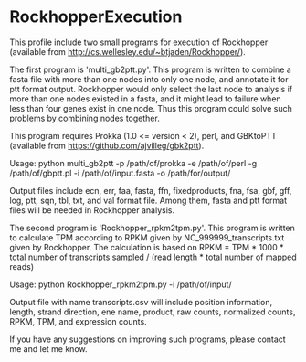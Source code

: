 # RockhopperExecution

This profile include two small programs for execution of Rockhopper (available from http://cs.wellesley.edu/~btjaden/Rockhopper/).

The first program is 'multi_gb2ptt.py'. This program is written to combine a fasta file with more than one nodes into only one node, and annotate it for ptt format output. Rockhopper would only select the last node to analysis if more than one nodes existed in a fasta, and it might lead to failure when less than four genes exist in one node. Thus this program could solve such problems by combining nodes together.

This program requires Prokka (1.0 <= version < 2), perl, and GBKtoPTT (available from https://github.com/ajvilleg/gbk2ptt).

Usage: python multi_gb2ptt -p /path/of/prokka -e /path/of/perl -g /path/of/gbptt.pl -i /path/of/input.fasta -o /path/for/output/

Output files include ecn, err, faa, fasta, ffn, fixedproducts, fna, fsa, gbf, gff, log, ptt, sqn, tbl, txt, and val format file. Among them, fasta and ptt format files will be needed in Rockhopper analysis.

The second program is 'Rockhopper_rpkm2tpm.py'. This program is written to calculate TPM according to RPKM given by NC_999999_transcripts.txt given by Rockhopper. The calculation is based on RPKM = TPM * 1000 * total number of transcripts sampled / (read length * total number of mapped reads)

Usage: python Rockhopper_rpkm2tpm.py -i /path/of/input/

Output file with name transcripts.csv will include position information, length, strand direction, ene name, product, raw counts, normalized counts, RPKM, TPM, and expression counts.

If you have any suggestions on improving such programs, please contact me and let me know.
